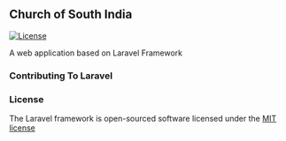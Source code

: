 ## Church of South India

[![License](https://poser.pugx.org/laravel/framework/license.svg)](https://thinking.com)

A web application based on Laravel Framework

### Contributing To Laravel

### License

The Laravel framework is open-sourced software licensed under the [MIT license](http://opensource.org/licenses/MIT)
